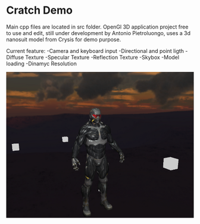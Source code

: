 # Cratch Demo
Main cpp files are located in src folder.
OpenGl 3D application project free to use and edit, still under development by Antonio Pietroluongo, 
uses a 3d nanosuit model from Crysis for demo purpose.

Current feature:
-Camera and keyboard input
-Directional and point ligth
-Diffuse Texture
-Specular Texture
-Reflection Texture
-Skybox
-Model loading 
-Dinamyc Resolution

![Demo](https://raw.githubusercontent.com/AntPtr/Scartch/master/Engacreen.png)



